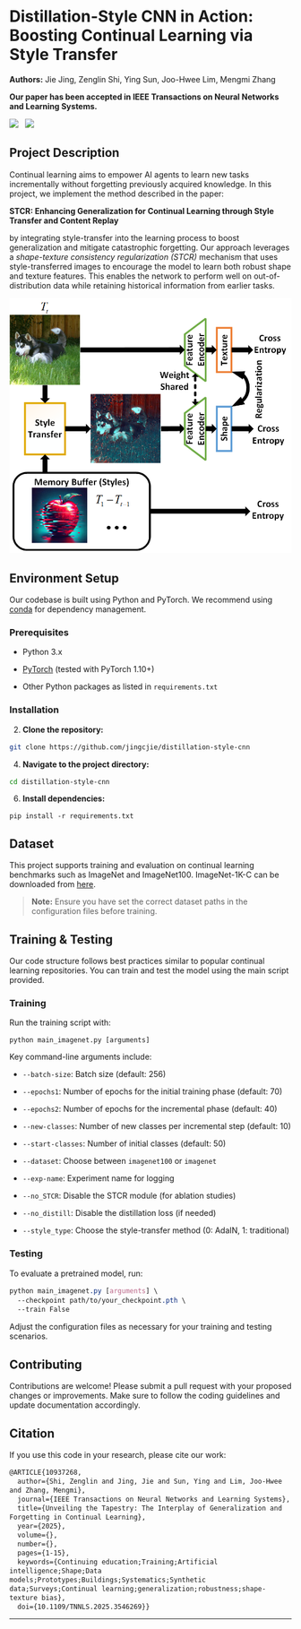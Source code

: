 # Distillation-Style CNN in Action: Boosting Continual Learning via Style Transfer 

**Authors:**  Jie Jing, Zenglin Shi, Ying Sun, Joo-Hwee Lim, Mengmi Zhang

**Our paper has been accepted in IEEE Transactions on Neural Networks and Learning Systems.** 
<p align="left">
   <a href="https://ieeexplore.ieee.org/document/10937268" target="_blank"><img src="http://img.shields.io/badge/TNNLS-Paper-blue.svg"></a>
  &nbsp
  <a href="https://arxiv.org/abs/2211.11174" target="_blank"><img src="http://img.shields.io/badge/Arxiv-PDF-red.svg"></a>
  &nbsp
</p> 

## Project Description 

Continual learning aims to empower AI agents to learn new tasks incrementally without forgetting previously acquired knowledge. In this project, we implement the method described in the paper:

**STCR: Enhancing Generalization for Continual Learning through Style Transfer and Content Replay** 

by integrating style-transfer into the learning process to boost generalization and mitigate catastrophic forgetting.
Our approach leverages a *shape-texture consistency regularization (STCR)* mechanism that uses style-transferred images to encourage the model to learn both robust shape and texture features. This enables the network to perform well on out-of-distribution data while retaining historical information from earlier tasks.
<p align="center">
  <img src="./images/method.png" alt="Distillation-Style CNN Overview" width="800">
</p>

## Environment Setup 

Our codebase is built using Python and PyTorch. We recommend using [conda]()  for dependency management.

### Prerequisites 

 
- Python 3.x
 
- [PyTorch](https://pytorch.org/)  (tested with PyTorch 1.10+)
 
- Other Python packages as listed in `requirements.txt`


### Installation 

 
2. **Clone the repository:** 


```bash
git clone https://github.com/jingcjie/distillation-style-cnn
```
 
4. **Navigate to the project directory:** 


```bash
cd distillation-style-cnn
```
 
6. **Install dependencies:** 


```
pip install -r requirements.txt
```

## Dataset 

This project supports training and evaluation on continual learning benchmarks such as ImageNet and ImageNet100. ImageNet-1K-C can be downloaded from [here](http://paperswithcode.com/dataset/imagenet-c). 

> **Note:**  Ensure you have set the correct dataset paths in the configuration files before training.


## Training & Testing 


Our code structure follows best practices similar to popular continual learning repositories. You can train and test the model using the main script provided.


### Training 


Run the training script with:



```
python main_imagenet.py [arguments]
```


Key command-line arguments include:

 
- `--batch-size`: Batch size (default: 256)
 
- `--epochs1`: Number of epochs for the initial training phase (default: 70)
 
- `--epochs2`: Number of epochs for the incremental phase (default: 40)
 
- `--new-classes`: Number of new classes per incremental step (default: 10)
 
- `--start-classes`: Number of initial classes (default: 50)
 
- `--dataset`: Choose between `imagenet100` or `imagenet`
 
- `--exp-name`: Experiment name for logging
 
- `--no_STCR`: Disable the STCR module (for ablation studies)
 
- `--no_distill`: Disable the distillation loss (if needed)
 
- `--style_type`: Choose the style-transfer method (0: AdaIN, 1: traditional)


### Testing 


To evaluate a pretrained model, run:



```css
python main_imagenet.py [arguments] \
  --checkpoint path/to/your_checkpoint.pth \
  --train False
```


Adjust the configuration files as necessary for your training and testing scenarios.


## Contributing 


Contributions are welcome! Please submit a pull request with your proposed changes or improvements. Make sure to follow the coding guidelines and update documentation accordingly.

## Citation 


If you use this code in your research, please cite our work:



```
@ARTICLE{10937268,
  author={Shi, Zenglin and Jing, Jie and Sun, Ying and Lim, Joo-Hwee and Zhang, Mengmi},
  journal={IEEE Transactions on Neural Networks and Learning Systems}, 
  title={Unveiling the Tapestry: The Interplay of Generalization and Forgetting in Continual Learning}, 
  year={2025},
  volume={},
  number={},
  pages={1-15},
  keywords={Continuing education;Training;Artificial intelligence;Shape;Data models;Prototypes;Buildings;Systematics;Synthetic data;Surveys;Continual learning;generalization;robustness;shape-texture bias},
  doi={10.1109/TNNLS.2025.3546269}}
```



---
